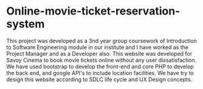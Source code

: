 # Online-movie-ticket-reservation-system

This project was developed as a 3nd year group coursework of Introduction to Software Engineering module in our institute and I have worked as the Project Manager and as a Developer also. 
This website was developed for Savoy Cinema to book movie tickets online without any user dissatisfaction. 
We have used bootstrap to develop the front-end and core PHP to develop the back end, and google API's to include location facilities. 
We have try to design this website according to SDLC life cycle and UX Design concepts.
